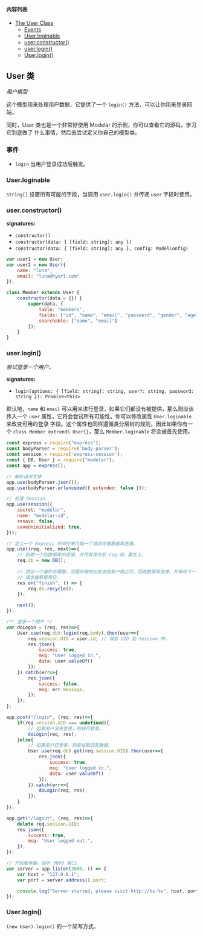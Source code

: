 
#### 内容列表

* [The User Class](#The-User-Class)
    * [Events](#Events)
    * [User.loginable](#User_loginable)
    * [user.constructor()](#user_constructor)
    * [user.login()](#user_login)
    * [User.login()](#User_login)

## User 类

*用户模型*

这个模型用来处理用户数据，它提供了一个 `login()` 方法，可以让你用来登录网站。

同时，User 类也是一个非常好使用 Modelar 的示例，你可以查看它的源码，学习它到底做了
什么事情，然后去尝试定义你自己的模型类。

### 事件

- `login` 当用户登录成功后触发。

### User.loginable

`string[]` 设置所有可能的字段，当调用 `user.login()` 并传递 `user` 字段时使用。

### user.constructor()

**signatures:**

- `constructor()`
- `constructor(data: { [field: string]: any })`
- `constructor(data: { [field: string]: any }, config: ModelConfig)`

```javascript
var user1 = new User;
var user2 = new User({
    name: "luna",
    email: "luna@hyurl.com"
});

class Member extends User {
    constructor(data = {}) {
        super(data, {
            table: "members",
            fields: ["id", "name", "email", "password", "gender", "age"],
            searchable: ["name", "email"]
        });
    }
}
```

### user.login()

*尝试登录一个用户。*

**signatures:**

- `login(options: { [field: string]: string, user?: string, password: string }): Promise<this>`

默认地，`name` 和 `email` 可以用来进行登录，如果它们都没有被提供，那么则应该传入一个
`user` 属性，它将会尝试所有可能性。你可以修改属性 `User.loginable` 来改变可用的登录
字段。这个属性也同样遵循类分层树的规则，因此如果你有一个 
`class Member extrends User{}`，那么 `Member.loginable` 将会被首先使用。

```javascript
const express = require("express");
const bodyParser = require('body-parser');
const session = require('express-session');
const { DB, User } = require("modelar");
const app = express();

// 解析请求主体
app.use(bodyParser.json());
app.use(bodyParser.urlencoded({ extended: false }));

// 处理 Session
app.use(session({
    secret: "modelar",
    name: "modelar-id",
    resave: false,
    saveUninitialized: true,
}));

// 定义一个 Express 中间件来为每一个请求存储数据库连接。
app.use((req, res, next)=>{
    // 创建一个到数据库的连接，并将其保存到 req.db 属性上。
    req.db = new DB();
    
    // 添加一个事件处理器，当服务端响应发送给客户端之后，回收数据库连接，并等待下一个
    // 请求重新使用它。
    res.on("finish", () => {
        req.db.recycle();
    });

    next();
});

/** 登录一个用户 */
var doLogin = (req, res)=>{
    User.use(req.db).login(req.body).then(user=>{
        req.session.UID = user.id; // 保存 UID 到 Session 中。
        res.json({
            success: true,
            msg: "User logged in.",
            data: user.valueOf()
        });
    }).catch(err=>{
        res.json({
            success: false,
            msg: err.message,
        });
    });
};

app.post("/login", (req, res)=>{
    if(req.session.UID === undefined){
        // 如果用户没有登录，则进行登录。
        doLogin(req, res);
    }else{
        // 如果用户已登录，则尝试取回其数据。
        User.use(req.db).get(req.session.UID).then(user=>{
            res.json({
                success: true,
                msg: "User logged in.",
                data: user.valueOf()
            });
        }).catch(err=>{
            doLogin(req, res);
        });
    }
});

app.get("/logout", (req, res)=>{
    delete req.session.UID;
    res.json({
        success: true,
        msg: "User logged out.",
    });
});

// 开启服务器，监听 3000 端口。
var server = app.listen(3000, () => {
    var host = "127.0.0.1";
    var port = server.address().port;

    console.log("Server started, please visit http://%s:%s", host, port);
});
```

### User.login()

`(new User).login()` 的一个简写方式。
